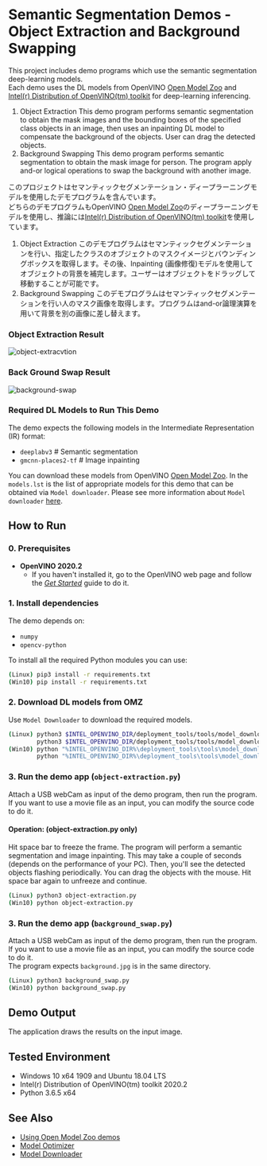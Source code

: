 # Semantic Segmentation Demos - Object Extraction and Background Swapping
This project includes demo programs which use the semantic segmentation deep-learning models.  
Each demo uses the DL models from OpenVINO [Open Model Zoo](https://docs.openvinotoolkit.org/latest/_models_intel_index.html) and [Intel(r) Distribution of OpenVINO(tm) toolkit](https://software.intel.com/content/www/us/en/develop/tools/openvino-toolkit.html) for deep-learning inferencing.  
 1. Object Extraction
   This demo program performs semantic segmentation to obtain the mask images and the bounding boxes of the specified class objects in an image, then uses an inpainting DL model to compensate the background of the objects. User can drag the detected objects.  
 2. Background Swapping
   This demo program performs semantic segmentation to obtain the mask image for person. The program apply and-or logical operations to swap the background with another image.   

このプロジェクトはセマンティックセグメンテーション・ディープラーニングモデルを使用したデモプログラムを含んでいます。  
どちらのデモプログラムもOpenVINO [Open Model Zoo](https://docs.openvinotoolkit.org/latest/_models_intel_index.html)のディープラーニングモデルを使用し、推論には[Intel(r) Distribution of OpenVINO(tm) toolkit](https://software.intel.com/content/www/us/en/develop/tools/openvino-toolkit.html)を使用しています。  
 1. Object Extraction
   このデモプログラムはセマンティックセグメンテーションを行い、指定したクラスのオブジェクトのマスクイメージとバウンディングボックスを取得します。その後、Inpainting (画像修復)モデルを使用してオブジェクトの背景を補完します。ユーザーはオブジェクトをドラッグして移動することが可能です。  
 2. Background Swapping
   このデモプログラムはセマンティックセグメンテーションを行い人のマスク画像を取得します。プログラムはand-or論理演算を用いて背景を別の画像に差し替えます。  

### Object Extraction Result   
![object-extracvtion](./resources/object-extraction.gif)

### Back Ground Swap Result   
![background-swap](./resources/background-swap.gif)



### Required DL Models to Run This Demo

The demo expects the following models in the Intermediate Representation (IR) format:

  * `deeplabv3`         # Semantic segmentation
  * `gmcnn-places2-tf`  # Image inpainting

You can download these models from OpenVINO [Open Model Zoo](https://github.com/opencv/open_model_zoo).
In the `models.lst` is the list of appropriate models for this demo that can be obtained via `Model downloader`.
Please see more information about `Model downloader` [here](../../../tools/downloader/README.md).

## How to Run


### 0. Prerequisites
- **OpenVINO 2020.2**
  - If you haven't installed it, go to the OpenVINO web page and follow the [*Get Started*](https://software.intel.com/en-us/openvino-toolkit/documentation/get-started) guide to do it.  

### 1. Install dependencies  
The demo depends on:
- `numpy`
- `opencv-python`

To install all the required Python modules you can use:

``` sh
(Linux) pip3 install -r requirements.txt
(Win10) pip install -r requirements.txt
```

### 2. Download DL models from OMZ
Use `Model Downloader` to download the required models.
``` sh
(Linux) python3 $INTEL_OPENVINO_DIR/deployment_tools/tools/model_downloader/downloader.py --list models.lst
        python3 $INTEL_OPENVINO_DIR/deployment_tools/tools/model_downloader/converter.py --list models.lst
(Win10) python "%INTEL_OPENVINO_DIR%\deployment_tools\tools\model_downloader\downloader.py" --list models.lst
        python "%INTEL_OPENVINO_DIR%\deployment_tools\tools\model_downloader\converter.py" --list models.lst
```

### 3. Run the demo app (`object-extraction.py`)
Attach a USB webCam as input of the demo program, then run the program. If you want to use a movie file as an input, you can modify the source code to do it.  

#### Operation: (object-extraction.py only)
Hit space bar to freeze the frame. The program will perform a semantic segmentation and image inpainting. This may take a couple of seconds (depends on the performance of your PC). Then, you'll see the detected objects flashing periodically. You can drag the objects with the mouse. Hit space bar again to unfreeze and continue.  

``` sh
(Linux) python3 object-extraction.py
(Win10) python object-extraction.py
```

### 3. Run the demo app (`background_swap.py`)
Attach a USB webCam as input of the demo program, then run the program. If you want to use a movie file as an input, you can modify the source code to do it.  
The program expects `background.jpg` is in the same directory.  

``` sh
(Linux) python3 background_swap.py
(Win10) python background_swap.py
```

## Demo Output  
The application draws the results on the input image.

## Tested Environment  
- Windows 10 x64 1909 and Ubuntu 18.04 LTS  
- Intel(r) Distribution of OpenVINO(tm) toolkit 2020.2  
- Python 3.6.5 x64  

## See Also  
* [Using Open Model Zoo demos](../../README.md)  
* [Model Optimizer](https://docs.openvinotoolkit.org/latest/_docs_MO_DG_Deep_Learning_Model_Optimizer_DevGuide.html)  
* [Model Downloader](../../../tools/downloader/README.md)  

